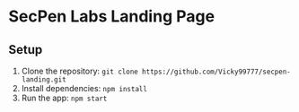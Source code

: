 # SecPen Labs Landing Page
## Setup
1. Clone the repository: `git clone https://github.com/Vicky99777/secpen-landing.git`
2. Install dependencies: `npm install`
3. Run the app: `npm start`
